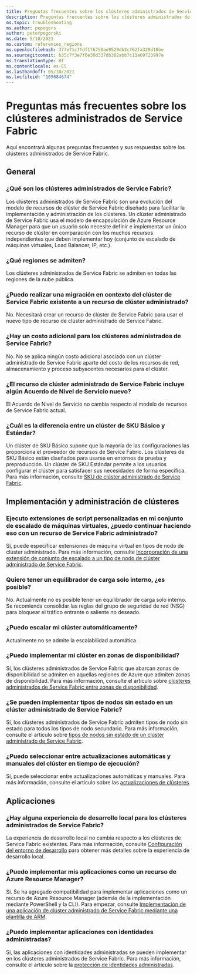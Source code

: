 ```yaml
---
title: Preguntas frecuentes sobre los clústeres administrados de Service Fabric
description: Preguntas frecuentes sobre los clústeres administrados de Service Fabric, incluidas las funcionalidades, los casos de uso y los escenarios comunes.
ms.topic: troubleshooting
ms.author: pepogors
author: peterpogorski
ms.date: 5/10/2021
ms.custom: references_regions
ms.openlocfilehash: 377e71c7fdf1f6750ae9529db2cf62fa329d18be
ms.sourcegitcommit: b35c7f3e7f0e30d337db382abb7c11a69723997e
ms.translationtype: HT
ms.contentlocale: es-ES
ms.lasthandoff: 05/10/2021
ms.locfileid: "109684674"
---
```

# <a name="service-fabric-managed-clusters-frequently-asked-questions"></a>Preguntas más frecuentes sobre los clústeres administrados de Service Fabric

Aquí encontrará algunas preguntas frecuentes y sus respuestas sobre los clústeres administrados de Service Fabric.

## <a name="general"></a>General

### <a name="what-are-service-fabric-managed-clusters"></a>¿Qué son los clústeres administrados de Service Fabric?

Los clústeres administrados de Service Fabric son una evolución del modelo de recursos de clúster de Service Fabric diseñado para facilitar la implementación y administración de los clústeres. Un clúster administrado de Service Fabric usa el modelo de encapsulación de Azure Resource Manager para que un usuario solo necesite definir e implementar un único recurso de clúster en comparación con los muchos recursos independientes que deben implementar hoy (conjunto de escalado de máquinas virtuales, Load Balancer, IP, etc.).

### <a name="what-regions-are-supported"></a>¿Qué regiones se admiten?

Los clústeres administrados de Service Fabric se admiten en todas las regiones de la nube pública.

### <a name="can-i-do-an-in-place-migration-of-my-existing-service-fabric-cluster-to-a-managed-cluster-resource"></a>¿Puedo realizar una migración en contexto del clúster de Service Fabric existente a un recurso de clúster administrado?

No. Necesitará crear un recurso de clúster de Service Fabric para usar el nuevo tipo de recurso de clúster administrado de Service Fabric.

### <a name="is-there-an-additional-cost-for-service-fabric-managed-clusters"></a>¿Hay un costo adicional para los clústeres administrados de Service Fabric?

No. No se aplica ningún costo adicional asociado con un clúster administrado de Service Fabric aparte del costo de los recursos de red, almacenamiento y proceso subyacentes necesarios para el clúster.

### <a name="is-there-a-new-sla-introduced-by-the-service-fabric-managed-cluster-resource"></a>¿El recurso de clúster administrado de Service Fabric incluye algún Acuerdo de Nivel de Servicio nuevo?

El Acuerdo de Nivel de Servicio no cambia respecto al modelo de recursos de Service Fabric actual.

### <a name="what-is-the-difference-between-a-basic-and-standard-sku-cluster"></a>¿Cuál es la diferencia entre un clúster de SKU Básico y Estándar?

Un clúster de SKU Básico supone que la mayoría de las configuraciones las proporciona el proveedor de recursos de Service Fabric. Los clústeres de SKU Básico están diseñados para usarse en entornos de prueba y preproducción. Un clúster de SKU Estándar permite a los usuarios configurar el clúster para satisfacer sus necesidades de forma específica. Para más información, consulte [SKU de clúster administrado de Service Fabric](./overview-managed-cluster.md#service-fabric-managed-cluster-skus).

## <a name="cluster-deployment-and-management"></a>Implementación y administración de clústeres

### <a name="i-run-custom-script-extensions-on-my-virtual-machine-scale-set-can-i-continue-to-do-that-with-a-managed-service-fabric-resource"></a>Ejecuto extensiones de script personalizadas en mi conjunto de escalado de máquinas virtuales, ¿puedo continuar haciendo eso con un recurso de Service Fabric administrado?

Sí, puede especificar extensiones de máquina virtual en tipos de nodo de clúster administrado. Para más información, consulte [Incorporación de una extensión de conjunto de escalado a un tipo de nodo de clúster administrado de Service Fabric](how-to-managed-cluster-vmss-extension.md).

### <a name="i-want-to-have-an-internal-only-load-balancer-is-that-possible"></a>Quiero tener un equilibrador de carga solo interno, ¿es posible?

No. Actualmente no es posible tener un equilibrador de carga solo interno. Se recomienda consolidar las reglas del grupo de seguridad de red (NSG) para bloquear el tráfico entrante o saliente no deseado.

### <a name="can-i-autoscale-my-cluster"></a>¿Puedo escalar mi clúster automáticamente?

Actualmente no se admite la escalabilidad automática.

### <a name="can-i-deploy-my-cluster-across-availability-zones"></a>¿Puedo implementar mi clúster en zonas de disponibilidad?

Sí, los clústeres administrados de Service Fabric que abarcan zonas de disponibilidad se admiten en aquellas regiones de Azure que admiten zonas de disponibilidad. Para más información, consulte el artículo sobre [clústeres administrados de Service Fabric entre zonas de disponibilidad](.\service-fabric-cross-availability-zones.md).

### <a name="can-i-deploy-stateless-node-types-on-a-service-fabric-managed-cluster"></a>¿Se pueden implementar tipos de nodos sin estado en un clúster administrado de Service Fabric? 

Sí, los clústeres administrados de Service Fabric admiten tipos de nodo sin estado para todos los tipos de nodo secundario. Para más información, consulte el artículo sobre [tipos de nodos sin estado de un clúster administrado de Service Fabric](./how-to-managed-cluster-stateless-node-type.md).

### <a name="can-i-select-between-automatic-and-manual-upgrades-for-my-cluster-runtime"></a>¿Puedo seleccionar entre actualizaciones automáticas y manuales del clúster en tiempo de ejecución?

Sí, puede seleccionar entre actualizaciones automáticas y manuales. Para más información, consulte el artículo sobre las [actualizaciones de clústeres](https://docs.microsoft.com/azure/service-fabric/service-fabric-cluster-upgrade).

## <a name="applications"></a>Aplicaciones

### <a name="is-there-a-local-development-experience-for-service-fabric-managed-clusters"></a>¿Hay alguna experiencia de desarrollo local para los clústeres administrados de Service Fabric?

La experiencia de desarrollo local no cambia respecto a los clústeres de Service Fabric existentes. Para más información, consulte [Configuración del entorno de desarrollo](./service-fabric-get-started.md) para obtener más detalles sobre la experiencia de desarrollo local.

### <a name="can-i-deploy-my-applications-as-an-azure-resource-manager-resource"></a>¿Puedo implementar mis aplicaciones como un recurso de Azure Resource Manager?

Sí. Se ha agregado compatibilidad para implementar aplicaciones como un recurso de Azure Resource Manager (además de la implementación mediante PowerShell y la CLI). Para empezar, consulte [Implementación de una aplicación de clúster administrado de Service Fabric mediante una plantilla de ARM](how-to-managed-cluster-app-deployment-template.md).

### <a name="can-i-deploy-applications-with-managed-identities"></a>¿Puedo implementar aplicaciones con identidades administradas?

 Sí, las aplicaciones con identidades administradas se pueden implementar en los clústeres administrados de Service Fabric. Para más información, consulte el artículo sobre la [protección de identidades administradas](.\concepts-managed-identity.md).